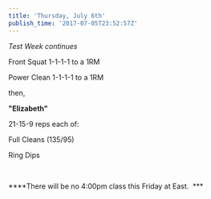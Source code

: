 ```yaml
---
title: 'Thursday, July 6th'
publish_time: '2017-07-05T23:52:57Z'
---
```


*Test Week continues*

Front Squat 1-1-1-1 to a 1RM

Power Clean 1-1-1-1 to a 1RM

then,

**"Elizabeth"**

21-15-9 reps each of:

Full Cleans (135/95)

Ring Dips

 

***\*There will be no 4:00pm class this Friday at East.  ***
